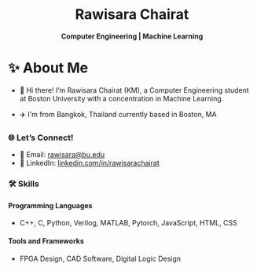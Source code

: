 <h1 align="center">Rawisara Chairat</h1>
<p align="center">
  <b>Computer Engineering | Machine Learning</b>
</p>

# ✨ About Me  

- 🌟 Hi there! I’m Rawisara Chairat (KM), a Computer Engineering student at Boston University with a concentration in Machine Learning. 

- ✈️ I'm from Bangkok, Thailand currently based in Boston, MA


### 🌐 **Let’s Connect!**  

- 📧 Email: [rawisara@bu.edu](mailto:rawisara@bu.edu)  
- 🔗 LinkedIn: [linkedin.com/in/rawisarachairat](https://linkedin.com/in/rawisarachairat)  


### 🛠️ **Skills**  

#### **Programming Languages**  
- C++, C, Python, Verilog, MATLAB, Pytorch, JavaScript, HTML, CSS  

#### **Tools and Frameworks**  
- FPGA Design, CAD Software, Digital Logic Design  
